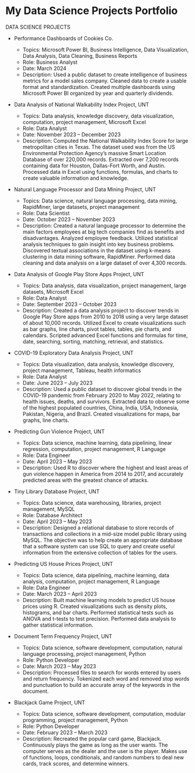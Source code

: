 # My Data Science Projects Portfolio

DATA SCIENCE PROJECTS

* Performance Dashboards of Cookies Co.
  * Topics: Microsoft Power BI, Business Intelligence, Data Visualization, Data Analysis, Data Cleaning, Business Reports
  * Role: Business Analyst
  * Date: March 2024
  * Description: Used a public dataset to create intelligence of business metrics for a model sales company. Cleaned data to create a usable format and standardization. Created multiple dashboards using Microsoft Power BI organized by year and quarterly dividends.
 
* Data Analysis of National Walkability Index Project, UNT
  * Topics: Data analysis, knowledge discovery, data visualization, computation, project management, Microsoft Excel
  * Role: Data Analyst
  * Date: November 2023 – December 2023  
  * Description: Computed the National Walkability Index Score for large metropolitan cities in Texas. The dataset used was from the US Environmental Protection Agency’s massive Smart Location Database of over 220,000 records. Extracted over 7,200 records containing data for Houston, Dallas-Fort Worth, and Austin. Processed data in Excel using functions, formulas, and charts to create valuable information and knowledge.
  
* Natural Language Processor and Data Mining Project, UNT
   * Topics: Data science, natural language processing, data mining, RapidMiner, large datasets, project management
   * Role: Data Scientist
   * Date: October 2023 – November 2023
   * Description: Created a natural language processor to determine the main factors employees at big tech companies find as benefits and disadvantages. Analyzed employee feedback. Utilized statistical analysis techniques to gain insight into key business problems. Discovered textual associations in the dataset using k-means clustering in data mining software, RapidMiner. Performed data cleaning and data analysis on a large dataset of over 4,300 records.
 
* Data Analysis of Google Play Store Apps Project, UNT
  * Topics: Data analysis, data visualization, project management, large datasets, Microsoft Excel
  * Role: Data Analyst
  * Date: September 2023 – October 2023
  * Description: Created a data analysis project to discover trends in Google Play Store apps from 2010 to 2018 using a very large dataset of about 10,000 records. Utilized Excel to create visualizations such as bar graphs, line charts, pivot tables, tables, pie charts, and calendars. Scripted advanced Excel functions and formulas for time, date, searching, sorting, matching, retrieval, and statistics.

* COVID-19 Exploratory Data Analysis Project, UNT
  * Topics: Data visualization, data analysis, knowledge discovery, project management, Tableau, health informatics
  * Role: Data Analyst
  * Date: June 2023 – July 2023
  * Description: Used a public dataset to discover global trends in the COVID-19 pandemic from February 2020 to May 2022, relating to health issues, deaths, and survivors. Extracted data to observe some of the highest populated countries, China, India, USA, Indonesia, Pakistan, Nigeria, and Brazil. Created visualizations for maps, bar graphs, line charts. 

* Predicting Gun Violence Project, UNT
  * Topics: Data science, machine learning, data pipelining, linear regression, computation, project management, R Language 
  * Role: Data Engineer
  * Date: April 2023 – May 2023  
  *	Description: Used R to discover where the highest and least areas of gun violence happen in America from 2014 to 2017, and accurately predicted areas with the greatest chance of attacks.

* Tiny Library Database Project, UNT
  * Topics: Data science, data warehousing, libraries, project management, MySQL 
  * Role: Database Architect
  * Date: April 2023 – May 2023 
  * Description: Designed a relational database to store records of transactions and collections in a mid-size model public library using MySQL. The objective was to help create an appropriate database that a software system can use SQL to query and create useful information from the extensive collection of tables for the users.

* Predicting US House Prices Project, UNT
  * Topics: Data science, data pipelining, machine learning, data analysis, computation, project management, R Language
  *	Role: Data Engineer
  * Date: March 2023 – April 2023 
  *	Description: Built machine learning models to predict US house prices using R. Created visualizations such as density plots, histograms, and bar charts. Performed statistical tests such as ANOVA and t-tests to test precision. Performed data analysis to gather statistical information.

* Document Term Frequency Project, UNT
  * Topics: Data science, software development, computation, natural language processing, project management, Python 
  * Role: Python Developer
  * Date: March 2023 – May 2023
  * Description: Processed files to search for words entered by users and return frequency. Tokenized each word and removed stop words and punctuation to build an accurate array of the keywords in the document. 

* Blackjack Game Project, UNT
  * Topics: Data science, software development, computation, modular programming, project management, Python 
  * Role: Python Developer
  * Date: February 2023 – March 2023 
  * Description: Recreated the popular card game, Blackjack. Continuously plays the game as long as the user wants. The computer serves as the dealer and the user is the player. Makes use of functions, loops, conditionals, and random numbers to deal new cards, track scores, and determine winners.
